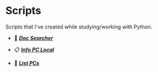 # Scripts

Scripts that I've created while studying/working with Python.

* :file_folder: [_**Doc Searcher**_](https://github.com/kod-luis/Scripts/tree/main/Doc%20Searcher)

* :clipboard: [_**Info PC Local**_](https://github.com/kod-luis/Scripts/tree/main/Info%20PC%20Local)

* :receipt: [_**List PCs**_](https://github.com/kod-luis/Scripts/tree/main/List%20PCs)
